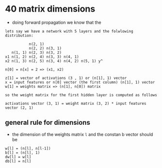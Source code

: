 # 40 matrix dimensions

- doing forward propagation we know that the

```
lets say we have a network with 5 layers and the folwlowing distribution:

           n(2, 1)
           n(2, 2) n(3, 1)
   n(1, 1) n(2, 3) n(3, 2) 
x1 n(1, 2) n(2, 4) n(3, 3) n(4, 1)
x2 n(1, 3) n(2, 5) n(3, 4) n(4, 2) n(5, 1) y^

n[0] = n[x] = 2 => (x1, x2)

z[1] = vector of activations (3 , 1) or (n[1], 1) vector
x = input features or n[0] vector (the first column) (n[1], 1) vector
w[1] = weights matrix => (n[1], n[0]) matrix

so the weight matrix for the first hidden layer is computed as follows

activations vector (3, 1) = weight matrix (3, 2) * input features vector (2, 1)

```

## general rule for dimensions

- the dimension of the weights matrix `l` and the constan b vector should be

```
w[l] = (n[l], n[l-1])
b[l] = (n[l], 1)
dw[l] = w[l]
db[l] = n[l]
```

